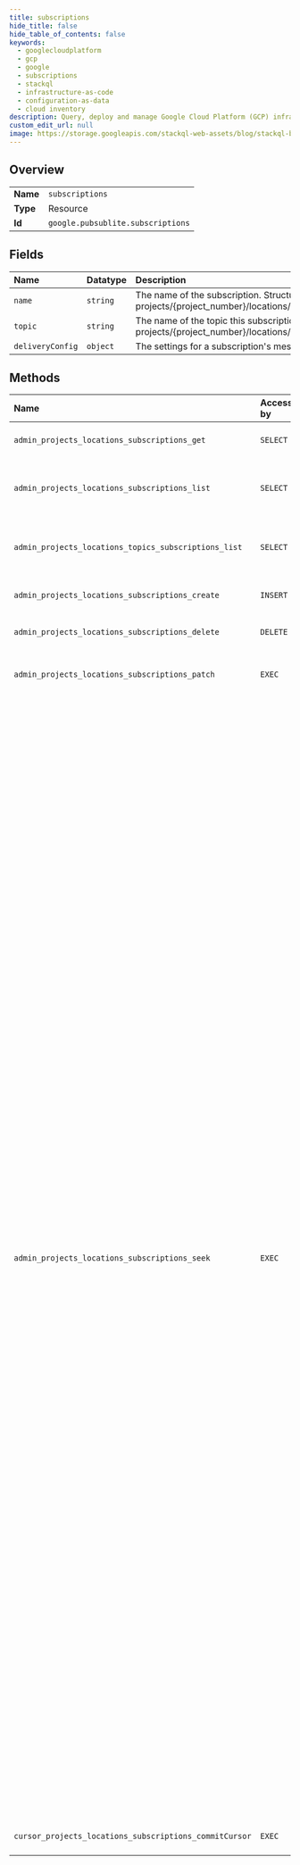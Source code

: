 ```yaml
---
title: subscriptions
hide_title: false
hide_table_of_contents: false
keywords:
  - googlecloudplatform
  - gcp
  - google
  - subscriptions
  - stackql
  - infrastructure-as-code
  - configuration-as-data
  - cloud inventory
description: Query, deploy and manage Google Cloud Platform (GCP) infrastructure and resources using SQL
custom_edit_url: null
image: https://storage.googleapis.com/stackql-web-assets/blog/stackql-blog-post-featured-image.png
---
```

  
    

## Overview
<table><tbody>
<tr><td><b>Name</b></td><td><code>subscriptions</code></td></tr>
<tr><td><b>Type</b></td><td>Resource</td></tr>
<tr><td><b>Id</b></td><td><code>google.pubsublite.subscriptions</code></td></tr>
</tbody></table>

## Fields
| Name | Datatype | Description |
|:-----|:---------|:------------|
| `name` | `string` | The name of the subscription. Structured like: projects/{project_number}/locations/{location}/subscriptions/{subscription_id} |
| `topic` | `string` | The name of the topic this subscription is attached to. Structured like: projects/{project_number}/locations/{location}/topics/{topic_id} |
| `deliveryConfig` | `object` | The settings for a subscription's message delivery. |
## Methods
| Name | Accessible by | Required Params | Description |
|:-----|:--------------|:----------------|:------------|
| `admin_projects_locations_subscriptions_get` | `SELECT` | `name` | Returns the subscription configuration. |
| `admin_projects_locations_subscriptions_list` | `SELECT` | `parent` | Returns the list of subscriptions for the given project. |
| `admin_projects_locations_topics_subscriptions_list` | `SELECT` | `name` | Lists the subscriptions attached to the specified topic. |
| `admin_projects_locations_subscriptions_create` | `INSERT` | `parent` | Creates a new subscription. |
| `admin_projects_locations_subscriptions_delete` | `DELETE` | `name` | Deletes the specified subscription. |
| `admin_projects_locations_subscriptions_patch` | `EXEC` | `name` | Updates properties of the specified subscription. |
| `admin_projects_locations_subscriptions_seek` | `EXEC` | `name` | Performs an out-of-band seek for a subscription to a specified target, which may be timestamps or named positions within the message backlog. Seek translates these targets to cursors for each partition and orchestrates subscribers to start consuming messages from these seek cursors. If an operation is returned, the seek has been registered and subscribers will eventually receive messages from the seek cursors (i.e. eventual consistency), as long as they are using a minimum supported client library version and not a system that tracks cursors independently of Pub/Sub Lite (e.g. Apache Beam, Dataflow, Spark). The seek operation will fail for unsupported clients. If clients would like to know when subscribers react to the seek (or not), they can poll the operation. The seek operation will succeed and complete once subscribers are ready to receive messages from the seek cursors for all partitions of the topic. This means that the seek operation will not complete until all subscribers come online. If the previous seek operation has not yet completed, it will be aborted and the new invocation of seek will supersede it. |
| `cursor_projects_locations_subscriptions_commitCursor` | `EXEC` | `subscription` | Updates the committed cursor. |
